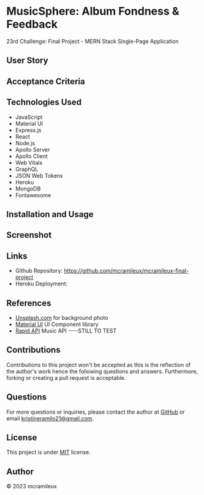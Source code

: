 # MusicSphere: Album Fondness & Feedback
23rd Challenge: Final Project - MERN Stack Single-Page Application

## User Story

## Acceptance Criteria

## Technologies Used
- JavaScript
- Material UI
- Express.js
- React
- Node.js
- Apollo Server
- Apollo Client
- Web Vitals
- GraphQL
- JSON Web Tokens
- Heroku
- MongoDB
- Fontawesome
  
## Installation and Usage

## Screenshot

## Links
- Github Repository: https://github.com/mcramileux/mcramileux-final-project
- Heroku Deployment:

## References
- [Unsplash.com](https://unsplash.com/photos/1oKxSKSOowE) for background photo
- [Material UI](https://mui.com/material-ui/getting-started/installation/) UI Component library 
- [Rapid API](https://rapidapi.com/Glavier/api/spotify23/) Music API ----STILL TO TEST

## Contributions
Contributions to this project won't be accepted as this is the reflection of the author's work hence the following questions and answers. Furthermore, forking or creating a pull request is acceptable.

## Questions
For more questions or inquiries, please contact the author at [GitHub](https://github.com/mcramileux) or email kristineramilo21@gmail.com.

## License
This project is under [MIT](https://choosealicense.com/licenses/mit/) license.

## Author
© 2023 mcramileux 
